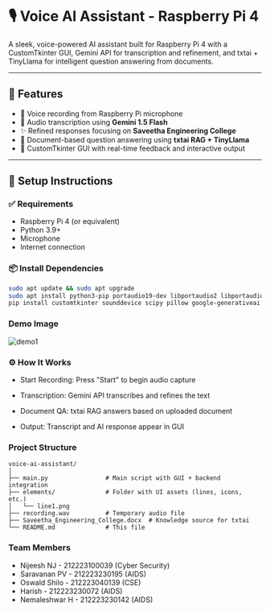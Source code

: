 # 🎙️ Voice AI Assistant - Raspberry Pi 4

A sleek, voice-powered AI assistant built for Raspberry Pi 4 with a CustomTkinter GUI, Gemini API for transcription and refinement, and txtai + TinyLlama for intelligent question answering from documents.

---

## 📌 Features

- 🎤 Voice recording from Raspberry Pi microphone
- 🧠 Audio transcription using **Gemini 1.5 Flash**
- ✨ Refined responses focusing on **Saveetha Engineering College**
- 📄 Document-based question answering using **txtai RAG + TinyLlama**
- 🎨 CustomTkinter GUI with real-time feedback and interactive output

---

## 🚀 Setup Instructions

### ✅ Requirements

- Raspberry Pi 4 (or equivalent)
- Python 3.9+
- Microphone
- Internet connection

### 📦 Install Dependencies

```bash
sudo apt update && sudo apt upgrade
sudo apt install python3-pip portaudio19-dev libportaudio2 libportaudiocpp0 ffmpeg
pip install customtkinter sounddevice scipy pillow google-generativeai txtai[all]
```

### Demo Image

![demo1](https://github.com/codebynj/voiceai/blob/main/demo_image/demo1.png?raw=true)

### ⚙️ How It Works
- Start Recording: Press "Start" to begin audio capture

- Transcription: Gemini API transcribes and refines the text

- Document QA: txtai RAG answers based on uploaded document

- Output: Transcript and AI response appear in GUI

### Project Structure
```
voice-ai-assistant/
│
├── main.py                # Main script with GUI + backend integration
├── elements/              # Folder with UI assets (lines, icons, etc.)
│   └── line1.png
├── recording.wav          # Temporary audio file
├── Saveetha_Engineering_College.docx  # Knowledge source for txtai
└── README.md              # This file
```

### Team Members
- Nijeesh NJ - 212223100039 (Cyber Security)
- Saravanan PV - 212223230195 (AIDS)
- Oswald Shilo - 212223040139 (CSE)
- Harish - 212223230072 (AIDS)
- Nemaleshwar H - 212223230142 (AIDS)